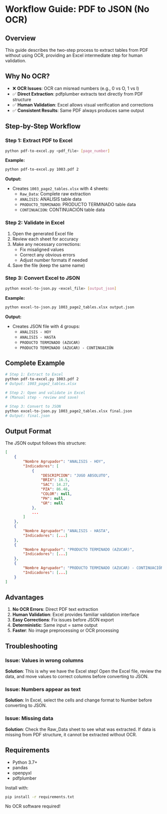 # Workflow Guide: PDF to JSON (No OCR)

## Overview

This guide describes the two-step process to extract tables from PDF without using OCR, providing an Excel intermediate step for human validation.

## Why No OCR?

- ❌ **OCR Issues**: OCR can misread numbers (e.g., 0 vs O, 1 vs l)
- ✅ **Direct Extraction**: pdfplumber extracts text directly from PDF structure
- ✅ **Human Validation**: Excel allows visual verification and corrections
- ✅ **Consistent Results**: Same PDF always produces same output

## Step-by-Step Workflow

### Step 1: Extract PDF to Excel

```bash
python pdf-to-excel.py <pdf_file> [page_number]
```

**Example:**
```bash
python pdf-to-excel.py 1003.pdf 2
```

**Output:**
- Creates `1003_page2_tables.xlsx` with 4 sheets:
  - `Raw_Data`: Complete raw extraction
  - `ANALISIS`: ANALISIS table data
  - `PRODUCTO_TERMINADO`: PRODUCTO TERMINADO table data
  - `CONTINUACION`: CONTINUACIÓN table data

### Step 2: Validate in Excel

1. Open the generated Excel file
2. Review each sheet for accuracy
3. Make any necessary corrections:
   - Fix misaligned values
   - Correct any obvious errors
   - Adjust number formats if needed
4. Save the file (keep the same name)

### Step 3: Convert Excel to JSON

```bash
python excel-to-json.py <excel_file> [output_json]
```

**Example:**
```bash
python excel-to-json.py 1003_page2_tables.xlsx output.json
```

**Output:**
- Creates JSON file with 4 groups:
  - `ANALISIS - HOY`
  - `ANALISIS - HASTA`
  - `PRODUCTO TERMINADO (AZUCAR)`
  - `PRODUCTO TERMINADO (AZUCAR) - CONTINUACIÓN`

## Complete Example

```bash
# Step 1: Extract to Excel
python pdf-to-excel.py 1003.pdf 2
# Output: 1003_page2_tables.xlsx

# Step 2: Open and validate in Excel
# (Manual step - review and save)

# Step 3: Convert to JSON
python excel-to-json.py 1003_page2_tables.xlsx final.json
# Output: final.json
```

## Output Format

The JSON output follows this structure:

```json
[
    {
        "Nombre Agrupador": "ANALISIS - HOY",
        "Indicadores": [
            {
                "DESCRIPCION": "JUGO ABSOLUTO",
                "BRIX": 16.5,
                "SAC": 14.27,
                "PZA": 86.48,
                "COLOR": null,
                "PH": null,
                "GR": null
            },
            ...
        ]
    },
    {
        "Nombre Agrupador": "ANALISIS - HASTA",
        "Indicadores": [...]
    },
    {
        "Nombre Agrupador": "PRODUCTO TERMINADO (AZUCAR)",
        "Indicadores": [...]
    },
    {
        "Nombre Agrupador": "PRODUCTO TERMINADO (AZUCAR) - CONTINUACIÓN",
        "Indicadores": [...]
    }
]
```

## Advantages

1. **No OCR Errors**: Direct PDF text extraction
2. **Human Validation**: Excel provides familiar validation interface
3. **Easy Corrections**: Fix issues before JSON export
4. **Deterministic**: Same input = same output
5. **Faster**: No image preprocessing or OCR processing

## Troubleshooting

### Issue: Values in wrong columns

**Solution**: This is why we have the Excel step! Open the Excel file, review the data, and move values to correct columns before converting to JSON.

### Issue: Numbers appear as text

**Solution**: In Excel, select the cells and change format to Number before converting to JSON.

### Issue: Missing data

**Solution**: Check the Raw_Data sheet to see what was extracted. If data is missing from PDF structure, it cannot be extracted without OCR.

## Requirements

- Python 3.7+
- pandas
- openpyxl
- pdfplumber

Install with:
```bash
pip install -r requirements.txt
```

No OCR software required!
